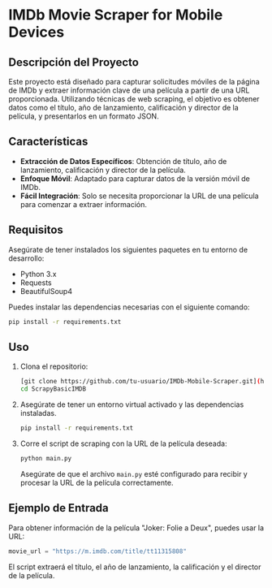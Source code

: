 
# IMDb Movie Scraper for Mobile Devices

## Descripción del Proyecto

Este proyecto está diseñado para capturar solicitudes móviles de la página de IMDb y extraer información clave de una película a partir de una URL proporcionada. Utilizando técnicas de web scraping, el objetivo es obtener datos como el título, año de lanzamiento, calificación y director de la película, y presentarlos en un formato JSON.

## Características

- **Extracción de Datos Específicos**: Obtención de título, año de lanzamiento, calificación y director de la película.
- **Enfoque Móvil**: Adaptado para capturar datos de la versión móvil de IMDb.
- **Fácil Integración**: Solo se necesita proporcionar la URL de una película para comenzar a extraer información.

## Requisitos

Asegúrate de tener instalados los siguientes paquetes en tu entorno de desarrollo:

- Python 3.x
- Requests
- BeautifulSoup4

Puedes instalar las dependencias necesarias con el siguiente comando:

```bash
pip install -r requirements.txt
```

## Uso

1. Clona el repositorio:

   ```bash
   [git clone https://github.com/tu-usuario/IMDb-Mobile-Scraper.git](https://github.com/BluerZu/ScrapyBasicIMDB)
   cd ScrapyBasicIMDB
   ```

2. Asegúrate de tener un entorno virtual activado y las dependencias instaladas.

   ```bash
   pip install -r requirements.txt
   ```

4. Corre el script de scraping con la URL de la película deseada:

   ```bash
   python main.py
   ```

   Asegúrate de que el archivo `main.py` esté configurado para recibir y procesar la URL de la película correctamente.

## Ejemplo de Entrada

Para obtener información de la película "Joker: Folie a Deux", puedes usar la URL:

```python
movie_url = "https://m.imdb.com/title/tt11315808"
```

El script extraerá el título, el año de lanzamiento, la calificación y el director de la película.
